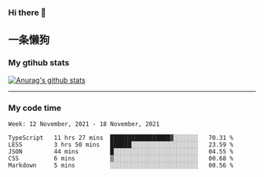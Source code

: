 ### Hi there 👋

## 一条懒狗
<!--
**kiss-me-quickly/kiss-me-quickly** is a ✨ _special_ ✨ repository because its `README.md` (this file) appears on your GitHub profile.

Here are some ideas to get you started:

- 🔭 I’m currently working on ...
- 🌱 I’m currently learning ...
- 👯 I’m looking to collaborate on ...
- 🤔 I’m looking for help with ...
- 💬 Ask me about ...
- 📫 How to reach me: ...
- 😄 Pronouns: ...
- ⚡ Fun fact: ...
-->


### My gtihub stats

[![Anurag's github stats](https://github-readme-stats.vercel.app/api?username=kiss-me-quickly)](https://github.com/anuraghazra/github-readme-stats)

***

### My code time

<!--START_SECTION:waka-->
```text
Week: 12 November, 2021 - 18 November, 2021

TypeScript   11 hrs 27 mins  █████████████████▓░░░░░░░   70.31 % 
LESS         3 hrs 50 mins   ██████░░░░░░░░░░░░░░░░░░░   23.59 % 
JSON         44 mins         █░░░░░░░░░░░░░░░░░░░░░░░░   04.55 % 
CSS          6 mins          ▒░░░░░░░░░░░░░░░░░░░░░░░░   00.68 % 
Markdown     5 mins          ░░░░░░░░░░░░░░░░░░░░░░░░░   00.56 % 
```
<!--END_SECTION:waka-->
